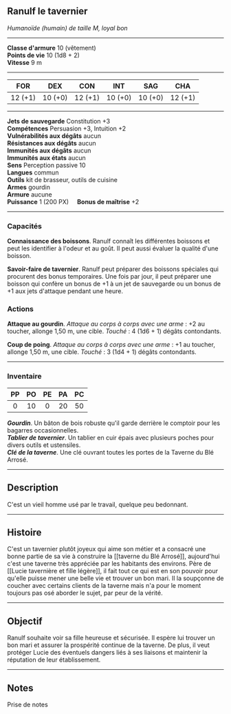 ## Ranulf le tavernier
*Humanoïde (humain) de taille M, loyal bon*
___
**Classe d'armure** 10 (vêtement)  
**Points de vie** 10 (1d8 + 2)  
**Vitesse** 9 m  
___

| FOR | DEX | CON | INT | SAG | CHA |
| --- | --- | --- | --- | --- | --- |
| 12 (+1) | 10 (+0) | 12 (+1) | 10 (+0) | 10 (+0) | 12 (+1) |
___
**Jets de sauvegarde** Constitution +3  
**Compétences** Persuasion +3, Intuition +2  
**Vulnérabilités aux dégâts** aucun  
**Résistances aux dégâts** aucun  
**Immunités aux dégâts** aucun  
**Immunités aux états** aucun  
**Sens**  Perception passive 10  
**Langues** commun  
**Outils** kit de brasseur, outils de cuisine  
**Armes** gourdin  
**Armure** aucune  
**Puissance** 1 (200 PX)     **Bonus de maîtrise** +2  
___
### Capacités
**Connaissance des boissons**. Ranulf connaît les différentes boissons et peut les identifier à l'odeur et au goût. Il peut aussi évaluer la qualité d'une boisson.  

**Savoir-faire de tavernier**. Ranulf peut préparer des boissons spéciales qui procurent des bonus temporaires. Une fois par jour, il peut préparer une boisson qui confère un bonus de +1 à un jet de sauvegarde ou un bonus de +1 aux jets d'attaque pendant une heure.  

### Actions
**Attaque au gourdin**. *Attaque au corps à corps avec une arme* : +2 au toucher, allonge 1,50 m, une cible. *Touché* : 4 (1d6 + 1) dégâts contondants.  

**Coup de poing**. *Attaque au corps à corps avec une arme* : +1 au toucher, allonge 1,50 m, une cible. *Touché* : 3 (1d4 + 1) dégâts contondants.  

___
### Inventaire
| PP  | PO  | PE  | PA  | PC  |
| :-: | :-: | :-: | :-: | :-: |
|  0  |  10  |  0  |  20  |  50  |

***Gourdin***. Un bâton de bois robuste qu'il garde derrière le comptoir pour les bagarres occasionnelles.  
***Tablier de tavernier***. Un tablier en cuir épais avec plusieurs poches pour divers outils et ustensiles.  
***Clé de la taverne***. Une clé ouvrant toutes les portes de la Taverne du Blé Arrosé.  
___
## Description
C'est un vieil homme usé par le travail, quelque peu bedonnant.

___
## Histoire
C'est un tavernier plutôt joyeux qui aime son métier et a consacré une bonne partie de sa vie à construire la [[taverne du Blé Arrosé]], aujourd'hui c'est une taverne très appréciée par les habitants des environs. Père de [[Lucie tavernière et fille légère]], il fait tout ce qui est en son pouvoir pour qu'elle puisse mener une belle vie et trouver un bon mari. Il la soupçonne de coucher avec certains clients de la taverne mais n'a pour le moment toujours pas osé aborder le sujet, par peur de la vérité.

___
## Objectif
Ranulf souhaite voir sa fille heureuse et sécurisée. Il espère lui trouver un bon mari et assurer la prospérité continue de la taverne. De plus, il veut protéger Lucie des éventuels dangers liés à ses liaisons et maintenir la réputation de leur établissement.

___
## Notes
Prise de notes
